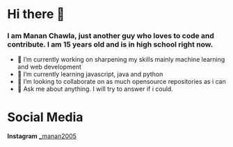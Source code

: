 # Hi there 👋

### I am Manan Chawla, just another guy who loves to code and contribute. I am 15 years old and is in high school right now.
- 🔭 I’m currently working on sharpening my skills mainly machine learning and web development
- 🌱 I’m currently learning javascript, java and python
- 👯 I’m looking to collaborate on as much opensource repositories as i can 
- 💬 Ask me about anything. I will try to answer if i could.

# Social Media
**Instagram** [_manan2005](https://www.instagram.com/_manan2005/)

<!--
**mananchawla2005/mananchawla2005** is a ✨ _special_ ✨ repository because its `README.md` (this file) appears on your GitHub profile.

Here are some ideas to get you started:

- 🔭 I’m currently working on ...
- 🌱 I’m currently learning ...
- 👯 I’m looking to collaborate on ...
- 🤔 I’m looking for help with ...
- 💬 Ask me about ...
- 📫 How to reach me: ...
- 😄 Pronouns: ...
- ⚡ Fun fact: ...
-->
